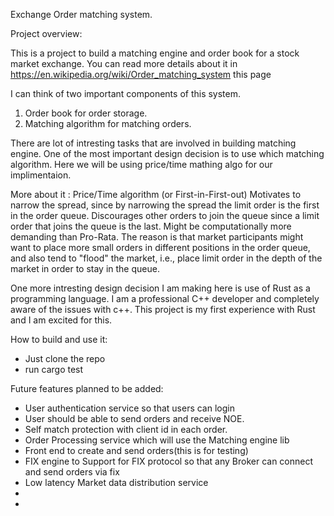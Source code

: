 Exchange Order matching system.

Project overview:
  
  This is a project to build a matching engine and order book for a stock market exchange.
  You can read more details about it in https://en.wikipedia.org/wiki/Order_matching_system this page
  
  I can think of two important components of this system.
  1. Order book for order storage.
  2. Matching algorithm for matching orders.
  
  There are lot of intresting tasks that are involved in building matching engine.
  One of the most important design decision is to use which matching algorithm.
  Here we will be using price/time mathing algo for our implimentaion.
  
  More about it :
  Price/Time algorithm (or First-in-First-out)
  Motivates to narrow the spread, since by narrowing the spread the limit order is the first in the order queue.
  Discourages other orders to join the queue since a limit order that joins the queue is the last.
  Might be computationally more demanding than Pro-Rata. 
  The reason is that market participants might want to place more small orders in different positions in the order queue, and also tend to "flood" the market, i.e., place limit order in the depth of the market in order to stay in the queue.
  
  One more intresting design decision I am making here is use of Rust as a programming language.
  I am a professional C++ developer and completely aware of the issues with c++.
  This project is my first experience with Rust and I am excited for this.

How to build and use it:
  - Just clone the repo
  - run cargo test


Future features planned to be added:
  - User authentication service so that users can login 
  - User should be able to send orders and receive NOE.
  - Self match protection with client id in each order.
  - Order Processing service which will use the Matching engine lib
  - Front end to create and send orders(this is for testing)
  - FIX engine to Support for FIX protocol so that any Broker can connect and send orders via fix
  - Low latency Market data distribution service
  - 
  - 